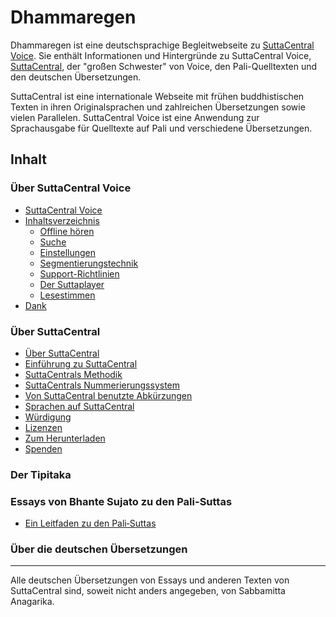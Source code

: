 # Dhammaregen
Dhammaregen ist eine deutschsprachige Begleitwebseite zu [SuttaCentral Voice](https://voice.suttacentral.net/scv/index.html#/sutta). Sie enthält Informationen und Hintergründe zu SuttaCentral Voice, [SuttaCentral](https://suttacentral.net/), der "großen Schwester" von Voice, den Pali-Quelltexten und den deutschen Übersetzungen.

SuttaCentral ist eine internationale Webseite mit frühen buddhistischen Texten in ihren Originalsprachen und zahlreichen Übersetzungen sowie vielen Parallelen. SuttaCentral Voice ist eine Anwendung zur Sprachausgabe für Quelltexte auf Pali und verschiedene Übersetzungen.

## Inhalt
### Über SuttaCentral Voice
- [SuttaCentral Voice](https://sc-voice.github.io/Dhammaregen/docs/uber-voice/voice-home)
- [Inhaltsverzeichnis](https://sc-voice.github.io/Dhammaregen/docs/uber-voice/voice-inhalt)
  - [Offline hören](https://sc-voice.github.io/Dhammaregen/docs/uber-voice/offline-horen)
  - [Suche](https://sc-voice.github.io/Dhammaregen/docs/uber-voice/suche)
  - [Einstellungen](https://sc-voice.github.io/Dhammaregen/docs/uber-voice/einstellungen)
  - [Segmentierungstechnik](https://sc-voice.github.io/Dhammaregen/docs/uber-voice/segmentierung)
  - [Support-Richtlinien](https://sc-voice.github.io/Dhammaregen/docs/uber-voice/support)
  - [Der Suttaplayer](https://sc-voice.github.io/Dhammaregen/docs/uber-voice/suttaplayer)
  - [Lesestimmen](https://sc-voice.github.io/Dhammaregen/docs/uber-voice/lesestimmen)
- [Dank](https://sc-voice.github.io/Dhammaregen/docs/uber-voice/dank)
### Über SuttaCentral
- [Über SuttaCentral](https://sc-voice.github.io/Dhammaregen/docs/uber-suttacentral/uber-suttacentral)
- [Einführung zu SuttaCentral](https://sc-voice.github.io/Dhammaregen/docs/uber-suttacentral/einfuhrung-sc)
- [SuttaCentrals Methodik](https://sc-voice.github.io/Dhammaregen/docs/uber-suttacentral/methodik-sc)
- [SuttaCentrals Nummerierungssystem](https://sc-voice.github.io/Dhammaregen/docs/uber-suttacentral/nummerierung-sc)
- [Von SuttaCentral benutzte Abkürzungen](https://sc-voice.github.io/Dhammaregen/docs/uber-suttacentral/abkurzungen)
- [Sprachen auf SuttaCentral](https://sc-voice.github.io/Dhammaregen/docs/uber-suttacentral/sprachen-sc)
- [Würdigung](https://sc-voice.github.io/Dhammaregen/docs/uber-suttacentral/wurdigung)
- [Lizenzen](https://sc-voice.github.io/Dhammaregen/docs/uber-suttacentral/lizenzen)
- [Zum Herunterladen](https://sc-voice.github.io/Dhammaregen/docs/uber-suttacentral/herunterladen)
- [Spenden](https://sc-voice.github.io/Dhammaregen/docs/uber-suttacentral/spenden-sc)
### Der Tipitaka
### Essays von Bhante Sujato zu den Pali-Suttas
- [Ein Leitfaden zu den Pali‐Suttas](https://sc-voice.github.io/Dhammaregen/docs/uber-palisuttas/leitfaden-palisuttas)
### Über die deutschen Übersetzungen

---
Alle deutschen Übersetzungen von Essays und anderen Texten von SuttaCentral sind, soweit nicht anders angegeben, von Sabbamitta Anagarika.

